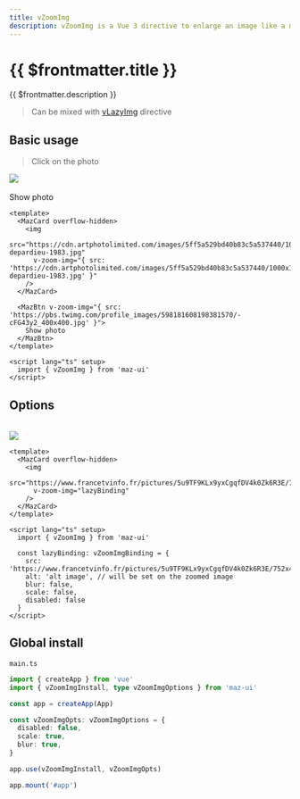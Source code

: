 ```yaml
---
title: vZoomImg
description: vZoomImg is a Vue 3 directive to enlarge an image like a modal on click, if you have several images, you can pass them like a carousel
---
```


# {{ $frontmatter.title }}

{{ $frontmatter.description }}

> Can be mixed with [vLazyImg](./lazy-img.md) directive

## Basic usage

> Click on the photo

<MazCard overflow-hidden>
  <img
    src="https://cdn.artphotolimited.com/images/5ff5a529bd40b83c5a537440/1000x1000/gerard-depardieu-1983.jpg"
    v-zoom-img="{ src: 'https://cdn.artphotolimited.com/images/5ff5a529bd40b83c5a537440/1000x1000/gerard-depardieu-1983.jpg' }"
  />
</MazCard>
<br />
<br />
<MazBtn v-zoom-img="{ src: 'https://pbs.twimg.com/profile_images/598181608198381570/-cFG43y2_400x400.jpg' }">
  Show photo
</MazBtn>

```vue
<template>
  <MazCard overflow-hidden>
    <img
      src="https://cdn.artphotolimited.com/images/5ff5a529bd40b83c5a537440/1000x1000/gerard-depardieu-1983.jpg"
      v-zoom-img="{ src: 'https://cdn.artphotolimited.com/images/5ff5a529bd40b83c5a537440/1000x1000/gerard-depardieu-1983.jpg' }"
    />
  </MazCard>

  <MazBtn v-zoom-img="{ src: 'https://pbs.twimg.com/profile_images/598181608198381570/-cFG43y2_400x400.jpg' }">
    Show photo
  </MazBtn>
</template>

<script lang="ts" setup>
  import { vZoomImg } from 'maz-ui'
</script>
```

## Options

<br />

<MazCard overflow-hidden>
  <img
    src="https://www.francetvinfo.fr/pictures/5u9TF9KLx9yxCgqfDV4k0Zk6R3E/752x423/2014/07/01/edd_1.jpg"
    v-zoom-img="lazyBinding"
  />
</MazCard>

<script lang="ts" setup>
  import { vZoomImg } from 'maz-ui'

  const lazyBinding: vZoomImgBinding = {
    src: 'https://www.francetvinfo.fr/pictures/5u9TF9KLx9yxCgqfDV4k0Zk6R3E/752x423/2014/07/01/edd_1.jpg',
    alt: 'alt image',
    blur: false,
    scale: false,
    disabled: false
  }
</script>

```vue
<template>
  <MazCard overflow-hidden>
    <img
      src="https://www.francetvinfo.fr/pictures/5u9TF9KLx9yxCgqfDV4k0Zk6R3E/752x423/2014/07/01/edd_1.jpg"
      v-zoom-img="lazyBinding"
    />
  </MazCard>
</template>

<script lang="ts" setup>
  import { vZoomImg } from 'maz-ui'

  const lazyBinding: vZoomImgBinding = {
    src: 'https://www.francetvinfo.fr/pictures/5u9TF9KLx9yxCgqfDV4k0Zk6R3E/752x423/2014/07/01/edd_1.jpg',
    alt: 'alt image', // will be set on the zoomed image
    blur: false,
    scale: false,
    disabled: false
  }
</script>
```

## Global install

`main.ts`

```typescript
import { createApp } from 'vue'
import { vZoomImgInstall, type vZoomImgOptions } from 'maz-ui'

const app = createApp(App)

const vZoomImgOpts: vZoomImgOptions = {
  disabled: false,
  scale: true,
  blur: true,
}

app.use(vZoomImgInstall, vZoomImgOpts)

app.mount('#app')
```
